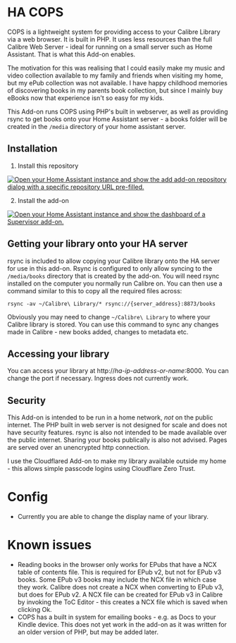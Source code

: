 # HA COPS

COPS is a lightweight system for providing access to your Calibre Library via a web browser. It is built in PHP. It uses less resources than the full Calibre Web Server - ideal for running on a small server such as Home Assistant. That is what this Add-on enables.

The motivation for this was realising that I could easily make my music and video collection available to my family and friends when visiting my home, but my ePub collection was not available. I have happy childhood memories of discovering books in my parents book collection, but since I mainly buy eBooks now that experience isn't so easy for my kids.

This Add-on runs COPS using PHP's built in webserver, as well as providing rsync to get books onto your Home Assistant server - a books folder will be created in the `/media` directory of your home assistant server.

## Installation

1. Install this repository

[![Open your Home Assistant instance and show the add add-on repository dialog with a specific repository URL pre-filled.](https://my.home-assistant.io/badges/supervisor_add_addon_repository.svg)](https://my.home-assistant.io/redirect/supervisor_add_addon_repository/?repository_url=https%3A%2F%2Fgithub.com%2Fdunxd%2FHomeAssistantAddons)

2. Install the add-on

[![Open your Home Assistant instance and show the dashboard of a Supervisor add-on.](https://my.home-assistant.io/badges/supervisor_addon.svg)](https://my.home-assistant.io/redirect/supervisor_addon/?addon=670b30ea_ha-cops&repository_url=https%3A%2F%2Fgithub.com%2Fdunxd%2FHomeAssistantAddons)

## Getting your library onto your HA server

rsync is included to allow copying your Calibre library onto the HA server for use in this add-on. Rsync is configured to only allow syncing to the `/media/books` directory that is created by the add-on. You will need rsync installed on the computer you normally run Calibre on. You can then use a command similar to this to copy all the required files across:

```
rsync -av ~/Calibre\ Library/* rsync://{server_address}:8873/books
```

Obviously you may need to change `~/Calibre\ Library` to where your Calibre library is stored. You can use this command to sync any changes made in Calibre - new books added, changes to metadata etc.

## Accessing your library

You can access your library at http://_ha-ip-address-or-name_:8000. You can change the port if necessary. Ingress does not currently work.

## Security

This Add-on is intended to be run in a home network, _not_ on the public internet. The PHP built in web server is not designed for scale and does not have security features. rsync is also not intended to be made available over the public internet. Sharing your books publically is also not advised. Pages are served over an unencrypted http connection.

I use the Cloudflared Add-on to make my library available outside my home - this allows simple passcode logins using Cloudflare Zero Trust.

# Config

- Currently you are able to change the display name of your library.

# Known issues

- Reading books in the browser only works for EPubs that have a NCX table of contents file. This is required for EPub v2, but not for EPub v3 books. Some EPub v3 books may include the NCX file in which case they work. Calibre does not create a NCX when converting to EPub v3, but does for EPub v2. A NCX file can be created for EPub v3 in Calibre by invoking the ToC Editor - this creates a NCX file which is saved when clicking Ok.
- COPS has a built in system for emailing books - e.g. as Docs to your Kindle device. This does not yet work in the add-on as it was written for an older version of PHP, but may be added later.
